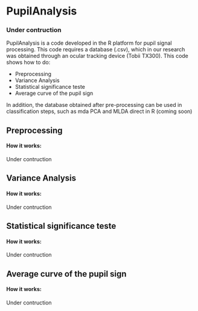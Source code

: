 # PupilAnalysis
### Under contruction

PupilAnalysis is a code developed in the R platform for pupil signal processing.
This code requires a database (.csv), which in our research was obtained through an ocular tracking device (Tobii TX300).
This code shows how to do:
- Preprocessing
- Variance Analysis
- Statistical significance teste
- Average curve of the pupil sign

In addition, the database obtained after pre-processing can be used in classification steps, such as mda
PCA and MLDA direct in R (coming soon)

## Preprocessing
#### How it works:
Under contruction

## Variance Analysis
#### How it works:
Under contruction

## Statistical significance teste
#### How it works:
Under contruction

## Average curve of the pupil sign
#### How it works:
Under contruction

